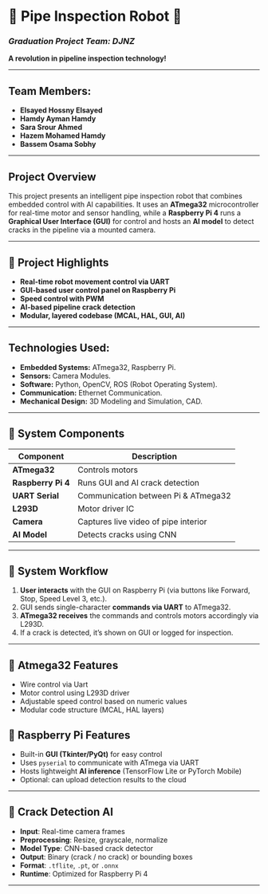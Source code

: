 # 🚀 **Pipe Inspection Robot** 🚀  
### *Graduation Project Team: DJNZ*  
**A revolution in pipeline inspection technology!**

---

## **Team Members:**
- **Elsayed Hossny Elsayed**  
- **Hamdy Ayman Hamdy**  
- **Sara Srour Ahmed**  
- **Hazem Mohamed Hamdy**  
- **Bassem Osama Sobhy**

---

## **Project Overview**
This project presents an intelligent pipe inspection robot that combines embedded control with AI capabilities. 
It uses an **ATmega32** microcontroller for real-time motor and sensor handling, 
while a **Raspberry Pi 4** runs a **Graphical User Interface (GUI)** for control and hosts an **AI model** to detect cracks in the pipeline via a mounted camera.

---

## 🚀 Project Highlights
- **Real-time robot movement control via UART**
- **GUI-based user control panel on Raspberry Pi**
- **Speed control with PWM**
- **AI-based pipeline crack detection**
- **Modular, layered codebase (MCAL, HAL, GUI, AI)**

---

## **Technologies Used:**
- **Embedded Systems:**  ATmega32, Raspberry Pi.
- **Sensors:** Camera Modules.
- **Software:** Python, OpenCV, ROS (Robot Operating System).
- **Communication:** Ethernet Communication.
- **Mechanical Design:** 3D Modeling and Simulation, CAD.

---

## 🧠 System Components

| Component          | Description |
|------------------- |-------------|
| **ATmega32**       | Controls motors |
| **Raspberry Pi 4** | Runs GUI and AI crack detection |
| **UART Serial**    | Communication between Pi & ATmega32 |
| **L293D**          | Motor driver IC |
| **Camera**         | Captures live video of pipe interior |
| **AI Model**       | Detects cracks using CNN |

---

## 🔄 System Workflow

1. **User interacts** with the GUI on Raspberry Pi (via buttons like Forward, Stop, Speed Level 3, etc.).
2. GUI sends single-character **commands via UART** to ATmega32.
3. **ATmega32 receives** the commands and controls motors accordingly via L293D.
5. If a crack is detected, it’s shown on GUI or logged for inspection.

---

## 🐍 Atmega32 Features
- Wire control via Uart
- Motor control using L293D driver
- Adjustable speed control based on numeric values
- Modular code structure (MCAL, HAL layers)

## 🐍 Raspberry Pi Features

- Built-in **GUI (Tkinter/PyQt)** for easy control
- Uses `pyserial` to communicate with ATmega via UART
- Hosts lightweight **AI inference** (TensorFlow Lite or PyTorch Mobile)
- Optional: can upload detection results to the cloud

---

## 🤖 Crack Detection AI

- **Input**: Real-time camera frames
- **Preprocessing**: Resize, grayscale, normalize
- **Model Type**: CNN-based crack detector
- **Output**: Binary (crack / no crack) or bounding boxes
- **Format**: `.tflite`, `.pt`, or `.onnx`
- **Runtime**: Optimized for Raspberry Pi 4

---
